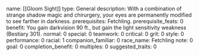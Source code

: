 name: [[Gloom Sight]]
type: General
description: With a combination of strange shadow magic and chirurgery, your eyes are permanently modified to see farther in darkness.
prerequisites: Fetchling.
prerequisite_feats: 0
benefit: You gain darkvision 90 ft., but gain the light sensitivity weakness (Bestiary 301).
normal: 0
special: 0
teamwork: 0
critical: 0
grit: 0
style: 0
performance: 0
racial: 1
companion_familiar: 0
race_name: Fetchling
note: 0
goal: 0
completion_benefit: 0
multiples: 0
suggested_traits: 0
